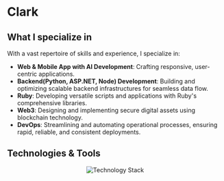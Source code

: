 # Clark
## What I specialize in
With a vast repertoire of skills and experience, I specialize in:
- **Web & Mobile App with AI Development**: Crafting responsive, user-centric applications.
- **Backend(Python, ASP.NET, Node) Development**: Building and optimizing scalable backend infrastructures for seamless data flow.
- **Ruby**: Developing versatile scripts and applications with Ruby's comprehensive libraries.
- **Web3**: Designing and implementing secure digital assets using blockchain technology.
- **DevOps**: Streamlining and automating operational processes, ensuring rapid, reliable, and consistent deployments.

## Technologies & Tools
<p align="center">
  <img src="https://skillicons.dev/icons?i=java,kotlin,swift,react,dart,flutter,ai,net,python,django,php,laravel,nodejs,golang,ruby,figma&theme=light" alt="Technology Stack"/>
</p>



